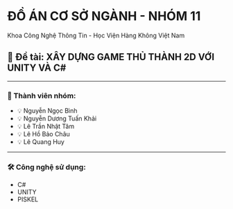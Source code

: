 # ĐỒ ÁN CƠ SỞ NGÀNH - NHÓM 11

Khoa Công Nghệ Thông Tin - Học Viện Hàng Không Việt Nam

## 📌 Đề tài: XÂY DỰNG GAME THỦ THÀNH 2D VỚI UNITY VÀ C#

---

### 👥 Thành viên nhóm:
- 💡 Nguyễn Ngọc Bình
- 💡 Nguyễn Dương Tuấn Khải
- 💡 Lê Trần Nhật Tâm
- 💡 Lê Hồ Bảo Châu
- 💡 Lê Quang Huy


---

### 🛠️ Công nghệ sử dụng:
- C#
- UNITY
- PISKEL
